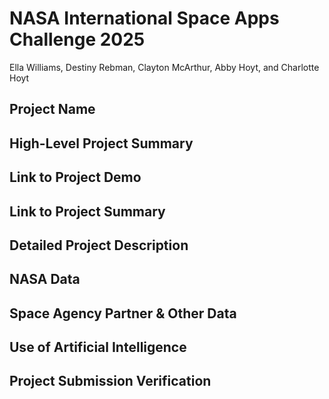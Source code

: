 # NASA International Space Apps Challenge 2025
Ella Williams, Destiny Rebman, Clayton McArthur, Abby Hoyt, and Charlotte Hoyt

## Project Name

## High-Level Project Summary

## Link to Project Demo

## Link to Project Summary

## Detailed Project Description

## NASA Data

## Space Agency Partner & Other Data

## Use of Artificial Intelligence

## Project Submission Verification